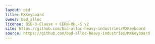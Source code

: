 ```yaml
---
layout: pid
title: MXKeyboard
owner: bad_alloc
license: BSD-3-Clause + CERN-OHL-S v2
site: https://github.com/bad-alloc-heavy-industries/MXKeyboard
source: https://github.com/bad-alloc-heavy-industries/MXKeyboard
---
```

